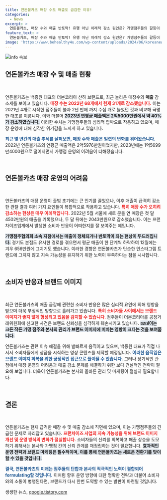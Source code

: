 ```yaml
---
title: 연돈볼카츠 매장 수도 매출도 급감한 이유!
categories:
  - News
excerpt: >
  연돈볼카츠, 매장 수와 매출 반토막! 유행 아닌 이례적 감소 원인은? 가맹점주들의 갈등이 불러온 브랜드 이미지 타격과 공정위 조사 소식까지. 클릭해 비밀을 알아보세요!
feature_text: >
  연돈볼카츠, 매장 수와 매출 반토막! 유행 아닌 이례적 감소 원인은? 가맹점주들의 갈등이 불러온 브랜드 이미지 타격과 공정위 조사 소식까지. 클릭해 비밀을 알아보세요!
image: 'https://www.behealthy4u.com/wp-content/uploads/2024/06/koreanews.jpg'
---
```


<p><img src="https://www.behealthy4u.com/wp-content/uploads/2024/06/koreanews.jpg" alt="info 속보" /></p>

<h2 data-ke-size="size26">연돈볼카츠 매장 수 및 매출 현황</h2>

<p data-ke-size="size16">&nbsp;</p>

<p>연돈볼카츠는 백종원 대표의 더본코리아 산하 브랜드로, 최근 놀라운 매장수와 <b>매출</b> 감소세를 보이고 있습니다. <b><span style="color: #ee2323;">매장 수는 2022년 68개에서 현재 31개로 감소했습니다.</span></b> 이는 2021년 4개로 시작한 점주들이 불과 2년 만에 까지 수십 개로 늘었던 것과 비교해 극명한 대조를 이룹니다. 이와 더불어 <b><span style="background-color: #21538527;">2023년 연평균 매출액은 2억5000만원에서 약 40%가 감소하였습니다.</span></b> 이러한 수치는 가맹점주들의 심리적 압박으로 작용하고 있으며, 매장 운영에 대해 심각한 위기감을 느끼게 하고 있습니다. </p>

<p><b><span style="color: #1a5490;">최근 몇 년간의 매출 추세를 살펴보면, 매장 수와 매출은 일련의 변화를 겪어왔습니다.</span></b> 2022년 연돈볼카츠의 연평균 매출액은 2억5976만원이었지만, 2023년에는 1억5699만4000원으로 떨어지면서 가맹점 운영의 어려움이 더해졌습니다. <p data-ke-size="size16">&nbsp;</p></p>

<h2 data-ke-size="size26">연돈볼카츠 매장 운영의 어려움</h2>

<p data-ke-size="size16">&nbsp;</p>

<p>연돈볼카츠의 매장 운영이 출범 초기에는 큰 인기를 끌었으나, 이후 매출이 급격히 감소한 관찰 결과 여러 가지 요인들이 복합적으로 작용하고 있습니다. <b><span style="color: #ee2323;">특히 매장 수가 오히려 감소하는 현상은 매우 이례적입니다.</span></b> 2022년 5월 서울에 새로 문을 연 매장은 첫 달 4502만원의 매출을 기록했으나, 두 달 뒤에는 2043만원으로 감소했습니다. 이는 프랜차이즈업계에서 발생한 소비자 반응이 어떠한지를 잘 보여주는 예입니다. </p>

<p><b><span style="background-color: #21538527;">가맹점주협의회 소속 지점에서는 매출이 정체되거나 반토막이 되는 현상이 두드러집니다.</span></b> 경기도 본점도 유사한 경로를 겪으면서 평균 매출이 한 단계씩 하락하여 12월에는 겨우 656만원에 그치기도 했습니다. 이러한 경향은 연돈볼카츠가 단순한 인스타그램 트렌드에 그치지 않고 지속 가능성을 유지하기 위한 노력이 부족하다는 점을 시사합니다. <p data-ke-size="size16">&nbsp;</p></p>

<h2 data-ke-size="size26">소비자 반응과 브랜드 이미지</h2>

<p data-ke-size="size16">&nbsp;</p>

<p>최근 연돈볼카츠의 매출 급감에 관련한 소비자 반응은 많은 심리적 요인에 의해 영향을 받으며 더욱 부정적인 방향으로 흘러가고 있습니다. <b><span style="color: #ee2323;">특히 소비자들 사이에서는 브랜드 이미지가 좋지 않게 형성되고 있음을 감지할 수 있습니다. </span></b> 점주들이 더본코리아를 공정거래위원회에 신고한 사건은 브랜드 신뢰성을 심각하게 훼손시키고 있습니다. <b><span style="background-color: #21538527;">สเนห์이는 크든 작든 가맹 점주와 본사의 관리가 브랜드 이미지에 미치는 영향이 크다는 것을 보여줍니다.</span></b> </p>

<p>연돈볼카츠는 관련 이슈 해결을 위해 발빠르게 움직이고 있으며, 백종원 대표가 직접 나서서 소비자들에게 상품을 시식하는 영상 콘텐츠를 제작할 예정입니다. <b><span style="color: #1a5490;">이러한 움직임은 브랜드 이미지 회복을 위한 긍정적인 접근으로 풀이될 수 있습니다.</span></b> 그러나 장기적인 관점에서 매장 운영의 어려움과 매출 감소 문제를 해결하기 위한 보다 건설적인 전략이 필요해 보입니다. 더욱이 연돈볼카츠는 본사의 올바른 관리 및 마케팅이 절실히 필요합니다. <p data-ke-size="size16">&nbsp;</p></p>

<h2 data-ke-size="size26">결론</h2>

<p data-ke-size="size16">&nbsp;</p>

<p>연돈볼카츠는 현재 급격한 매장 수 및 매출 감소에 직면해 있으며, 이는 가맹점주들의 긴급한 문제로 자리잡고 있습니다. <b><span style="color: #ee2323;">프랜차이즈 사업의 지속 가능성을 위해 브랜드 이미지 개선 및 운영 방식의 변화가 절실합니다.</span></b> 소비자들의 신뢰를 회복하고 매출 상승을 도모하기 위해서는 본사와 가맹점 간의 신뢰 관계를 재정립하는 것이 필요합니다. <b><span style="background-color: #21538527;">효과적인 운영 전략과 브랜드 마케팅은 필수적이며, 이를 통해 연돈볼카츠는 새로운 전환기를 맞이할 수 있을 것입니다.</span></b> </p>

<p><b><span style="color: #1a5490;">결국, 연돈볼카츠의 미래는 점주들의 단합과 본사의 적극적인 노력이 결합되어 formulating할 것입니다.</span></b> 이처럼 향후 운영 방향에 대한 명확한 전략과 더불어 소비자와의 소통이 병행된다면, 브랜드가 다시 한번 도약할 수 있는 발판이 마련될 것입니다.</p>
생생한 뉴스, <a href="https://qoogle.tistory.com" rel="dofollow">qoogle.tistory.com</a>


